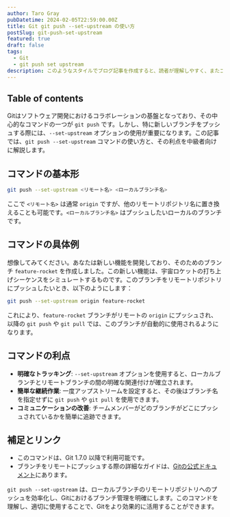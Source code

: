 ```yaml
---
author: Taro Gray
pubDatetime: 2024-02-05T22:59:00.00Z
title: Git git push --set-upstream の使い方
postSlug: git-push-set-upstream
featured: true
draft: false
tags:
  - Git
  - git push set upstream
description: このようなスタイルでブログ記事を作成すると、読者が理解しやすく、またコマンドの利点が明確に伝わります。面白さを加えるために、具体的なシナリオや例を用いることが効果的です。
---
```


## Table of contents

Gitはソフトウェア開発におけるコラボレーションの基盤となっており、その中心的なコマンドの一つが `git push` です。しかし、特に新しいブランチをプッシュする際には、`--set-upstream` オプションの使用が重要になります。この記事では、`git push --set-upstream` コマンドの使い方と、その利点を中級者向けに解説します。

## コマンドの基本形

```bash
git push --set-upstream <リモート名> <ローカルブランチ名>
```

ここで `<リモート名>` は通常 `origin` ですが、他のリモートリポジトリ名に置き換えることも可能です。`<ローカルブランチ名>` はプッシュしたいローカルのブランチです。

## コマンドの具体例

想像してみてください。あなたは新しい機能を開発しており、そのためのブランチ `feature-rocket` を作成しました。この新しい機能は、宇宙ロケットの打ち上げシーケンスをシミュレートするものです。このブランチをリモートリポジトリにプッシュしたいとき、以下のようにします：

```bash
git push --set-upstream origin feature-rocket
```

これにより、`feature-rocket` ブランチがリモートの `origin` にプッシュされ、以降の `git push` や `git pull` では、このブランチが自動的に使用されるようになります。

## コマンドの利点

- **明確なトラッキング**: `--set-upstream` オプションを使用すると、ローカルブランチとリモートブランチの間の明確な関連付けが確立されます。
- **簡単な継続作業**: 一度アップストリームを設定すると、その後はブランチ名を指定せずに `git push` や `git pull` を使用できます。
- **コミュニケーションの改善**: チームメンバーがどのブランチがどこにプッシュされているかを簡単に追跡できます。

## 補足とリンク

- このコマンドは、Git 1.7.0 以降で利用可能です。
- ブランチをリモートにプッシュする際の詳細なガイドは、[Gitの公式ドキュメント](https://git-scm.com/docs/git-push)にあります。

`git push --set-upstream` は、ローカルブランチのリモートリポジトリへのプッシュを効率化し、Gitにおけるブランチ管理を明確にします。このコマンドを理解し、適切に使用することで、Gitをより効果的に活用することができます。
